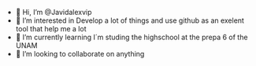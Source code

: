 - 👋 Hi, I’m @Javidalexvip
- 👀 I’m interested in Develop a lot of things and use github as an exelent tool that help me a lot
- 🌱 I’m currently learning I´m studing the highschool at the prepa 6 of the UNAM
- 💞️ I’m looking to collaborate on anything


<!---
Javidalexvip/Javidalexvip is a ✨ special ✨ repository because its `README.md` (this file) appears on your GitHub profile.
You can click the Preview link to take a look at your changes.
--->
